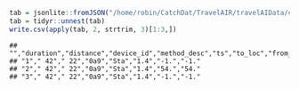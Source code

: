 
``` r
tab = jsonlite::fromJSON("/home/robin/CatchDat/TravelAIR/travelAIData/convertedjson/0a913b60-fefa-4cce-8166-4b8db10cd7d6.json")
tab = tidyr::unnest(tab)
write.csv(apply(tab, 2, strtrim, 3)[1:3,])
```

    ## "","duration","distance","device_id","method_desc","ts","to_loc","from_loc"
    ## "1"," 42"," 22","0a9","Sta","1.4","-1.","-1."
    ## "2"," 42"," 22","0a9","Sta","1.4","54.","54."
    ## "3"," 42"," 22","0a9","Sta","1.4","-1.","-1."
